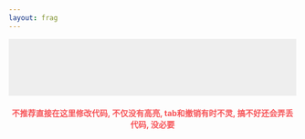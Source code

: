 ```yaml
---
layout: frag
---
```

<canvas id='mainCanvas'></canvas>
<span id='errorLabel'></span>
</div>
<div id='inputBox'>
<pre id='stickBox'>
<span id='stickContent'></span>
</pre>
<textarea id='mainInput'></textarea>
</div>
<strong id='warnLabel'>
    不推荐直接在这里修改代码, 不仅没有高亮, tab和撤销有时不灵, 搞不好还会弄丢代码, 没必要
</strong>
<style type='text/css'>
#mainCanvas {
    width: 100%;
    min-height: 200px;
}
#warnLabel {
    display:block;
    margin-top: 20px;
    color: #F75357;
    text-align: center;
}
#errorLabel {
    display:block;
    color: #F75357;
    font-family: monospace;
    font-weight: 700;
    font-size: 14px;
    word-break: normal;
    white-space: pre-wrap;
    word-wrap: break-word;
}
#inputBox {
    position: relative;
    line-height: 20px;
    min-height: 100px;
    outline: none;
    padding: 16px;
    box-sizing: border-box;
}
#stickBox {
    display: block;
    padding: 0;
    margin: 0;
    box-sizing: border-box;
    visibility: hidden;
    white-space: pre-wrap;
    word-wrap: break-word;
    font-family: monospace;
    font-weight: 700;
    font-size: 14px;
}
#mainInput {
    position: absolute;
    top: 0;
    left: 0;
    width: 100%;
    height: 100%;
    border: none;
    outline: none;
    resize: none;
    padding: 16px;
    box-sizing: border-box;
    white-space: pre-wrap;
    word-wrap: break-word;
    font-family: monospace;
    font-weight: 700;
    font-size: 14px;
    background-color: #eee;
    overflow: hidden;
}
</style>
<script>
var textarea = document.getElementById('mainInput');
var container = document.getElementById('inputBox');
var stickSpan = document.getElementById('stickContent');
var vertSrc = 'attribute vec4 position; void main(){ gl_Position = position; }';
var compileTimer = 0;
var sampleSrc = `#extension GL_OES_standard_derivatives : enable
precision mediump float;
uniform float time;
uniform vec2 resolution;
void main() {
	vec2 position = gl_FragCoord.xy / resolution;
	float color = 0.0;
	color += sin(position.x * cos(time / 15.0) * 80.0) + cos(position.y * cos(time / 15.0) * 10.0);
	color += sin(position.y * sin(time / 10.0) * 40.0) + cos(position.x * sin(time / 25.0) * 40.0);
	color += sin(position.x * sin(time / 5.0) * 10.0) + sin(position.y * sin(time / 35.0) * 80.0);
	color *= sin(time / 10.0) * 0.5;
	gl_FragColor = vec4(vec3(color, color * 0.5, sin(color + time / 3.0) * 0.75), 1.0);
}`;
function readHashToInput() {
    if (location.hash) {
        var raw = location.hash.replaceAll('%23', '#');
        var txt = decodeURI(raw.substr(1)).trim();
        if (txt) {
            textarea.value = txt.replace('\t', '    ');
            return;
        }
    }
    textarea.value = sampleSrc;
}
function setupInput() {
    readHashToInput();
    stickSpan.textContent = textarea.value;
    textarea.addEventListener('input', function() {
        stickSpan.textContent = textarea.value;
        if (compileTimer)
            clearTimeout(compileTimer);
        compileTimer = setTimeout(() => compileProgram(textarea.value), 1000);
    });
    textarea.addEventListener('keydown', function(event) {
        if (event.keyCode != 9) return;
        document.execCommand('insertText', false, '    ');
        event.preventDefault();
    });
}
setupInput();
// 接下来是canvas相关
var canvas = document.getElementById('mainCanvas');
var gl = canvas.getContext('webgl') || canvas.getContext('experimental-webgl');
gl.getExtension('OES_standard_derivatives');
// gl.getExtension('GL_EXT_gpu_shader4');  // supported above version 300 es
var baseTime = new Date().getTime();
var currentProgram;
var surface = {};
function setErrorMsg(msg) {
    if (msg) {
        msg = msg.substr(0, msg.length - 1);  // remove trailing '\x00'
        console.log('Error: ' + msg);
    }
    var label = document.getElementById('errorLabel');
    label.textContent = msg;
}
function createShader(src, type) {
    var shader = gl.createShader(type);
    gl.shaderSource(shader, src);
    gl.compileShader(shader);
    if (!gl.getShaderParameter(shader, gl.COMPILE_STATUS)) {
        setErrorMsg(gl.getShaderInfoLog(shader));
        return null;
    }
    return shader;
}
function compileProgram(src) {
    setErrorMsg('');
    var program = gl.createProgram();
    var vert = createShader(vertSrc, gl.VERTEX_SHADER);
    var frag = createShader(src, gl.FRAGMENT_SHADER);
    if (vert == null || frag == null) return;
    gl.attachShader(program, vert);
    gl.attachShader(program, frag);
    gl.deleteShader(vert);
    gl.deleteShader(frag);
    gl.linkProgram(program);
    if (!gl.getProgramParameter(program, gl.LINK_STATUS)) {
        setErrorMsg(gl.getProgramInfoLog(program));
        return;
    }
    if (currentProgram)
        gl.deleteProgram(currentProgram);
    currentProgram = program;
    gl.useProgram(program);
    surface.position = gl.getAttribLocation(program, 'position');
    gl.enableVertexAttribArray(surface.position);
    surface.resolution = gl.getUniformLocation(program, 'resolution');
    surface.time = gl.getUniformLocation(program, 'time');
    console.log('Successfully compiled shader program');
}
compileProgram(textarea.value);
function getPositionBuffer() {
    var vertices = new Float32Array([-1,-1, 1,-1, -1,1, 1,-1, 1,1, -1,1]);
    var vbuffer = gl.createBuffer();
    gl.bindBuffer(gl.ARRAY_BUFFER, vbuffer);
    gl.bufferData(gl.ARRAY_BUFFER, vertices, gl.STATIC_DRAW);
    return vbuffer;
}
var buffer = getPositionBuffer();
function resizeCanvas() {
    var displayWidth = canvas.clientWidth;
    var displayHeight = canvas.clientHeight;
    var expectation = parseInt(displayWidth / 16 * 9);
    if (canvas.width != displayWidth
            || canvas.height != displayHeight
            || displayHeight != expectation) {
        canvas.style.height = expectation + 'px';
        var width = canvas.clientWidth;
        var height = canvas.clientHeight;
        canvas.width = width;
        canvas.height = height;
        gl.viewport(0, 0, width, height);
    }
}
function drawScene() {
    requestAnimationFrame(drawScene);
    resizeCanvas();
    if (!currentProgram)
        return;
    gl.clear(gl.COLOR_BUFFER_BIT | gl.DEPTH_BUFFER_BIT);
    gl.useProgram(currentProgram);
    gl.uniform2f(surface.resolution, canvas.width, canvas.height);
    var diffTime = (new Date().getTime() - baseTime) / 1000;
    gl.uniform1f(surface.time, diffTime);
    gl.vertexAttribPointer(surface.position, 2, gl.FLOAT, false, 0, 0);
    gl.bindBuffer(gl.ARRAY_BUFFER, buffer);
    gl.bindFramebuffer(gl.FRAMEBUFFER, null);
    gl.drawArrays(gl.TRIANGLES, 0, 6);
}
window.addEventListener('load', drawScene);
</script>
